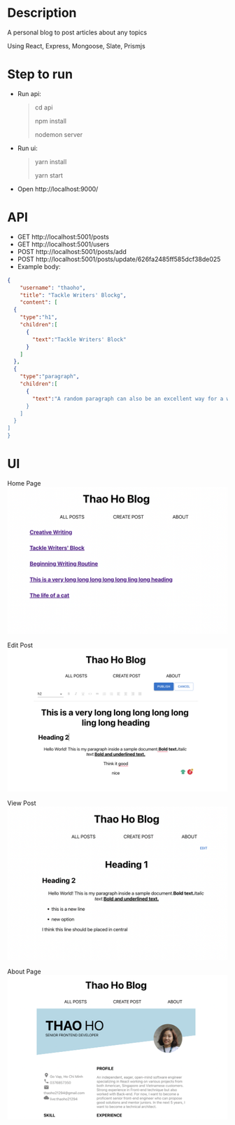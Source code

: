 # Description

A personal blog to post articles about any topics

Using React, Express, Mongoose, Slate, Prismjs

# Step to run

- Run api:

  > cd api
  >
  > npm install
  >
  > nodemon server

- Run ui:

  > yarn install
  >
  > yarn start

- Open http://localhost:9000/

# API

- GET http://localhost:5001/posts
- GET http://localhost:5001/users
- POST http://localhost:5001/posts/add
- POST http://localhost:5001/posts/update/626fa2485ff585dcf38de025
- Example body:

```json
{
	"username": "thaoho",
	"title": "Tackle Writers' Blockg",
	"content": [
  {
    "type":"h1",
    "children":[
      {
        "text":"Tackle Writers' Block"
      }
    ]
  },
  {
    "type":"paragraph",
    "children":[
      {
        "text":"A random paragraph can also be an excellent way for a writer to tackle writers' block.
      }
    ]
  }
]
}
```

# UI

Home Page
<img alt="list-posts" src="./resources/list.png" />

Edit Post
<img alt="edit-post" src="./resources/edit.png" />

View Post
<img alt="view-post" src="./resources/view.png" />

About Page
<img alt="about-page" src='./resources/about.png'/>
